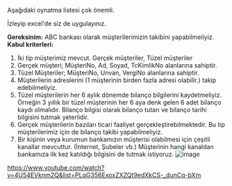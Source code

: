 Aşağıdaki oynatma listesi çok önemli.

İzleyip excel'de siz de uygulayınız.

**Gereksinim:** ABC bankası olarak müşterilerimizin takibini yapabilmeliyiz.
**Kabul kriterleri:**
1. İki tip müşterimiz mevcut. Gerçek müşteriler, Tüzel müşteriler
2. Gerçek müşteri; MüşteriNo, Ad, Soyad, TcKimlikNo alanlarına sahiptir.
3. Tüzel Müşteriler; MüşteriNo, Unvan, VergiNo alanlarına sahiptir.
4. Müşterilerin adreslerini (1 müşterinin birden fazla adresi olabilir.) takip edebilmeliyiz.
5. Tüzel müşterilerin her 6 aylık dönemde bilanço bilgilerini kaydetmeliyiz. Örneğin 3 yıllık bir tüzel müşterinin her 6 aya denk gelen 6 adet bilanço kaydı olmalıdır. Bilanço bilgisi olarak bilanço tutarı ve bilanço tarihi bilgisini tutmak yeterlidir.
6. Gerçek müşterilerin bazıları ticari faaliyet gerçekleştirebilmektedir. Bu tip müşterilerimiz için de bilanço takibi yapabilmeliyiz.
7. Bir kişinin veya kurumun bankamızın müşterisi olabilmesi için çeşitli kanallar mevcuttur. (İnternet, Şubeler vb.) Müşterinin hangi kanaldan bankamıza ilk kez katıldığı bilgisini de tutmak istiyoruz.
![image](https://user-images.githubusercontent.com/61150526/198586115-cbc22cb8-7880-4c42-9eb5-05aed851f61a.png)


https://www.youtube.com/watch?v=4U54EVknm2Q&list=PLqG356ExoxZXZQt9edXkCS-_dunCq-bXm
